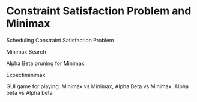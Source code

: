 # Constraint Satisfaction Problem and Minimax

Scheduling Constraint Satisfaction Problem

Minimax Search

Alpha Beta pruning for Minimax

Expectiminimax

GUI game for playing: Minimax vs Minimax, Alpha Beta vs Minimax, Alpha beta vs Alpha beta
